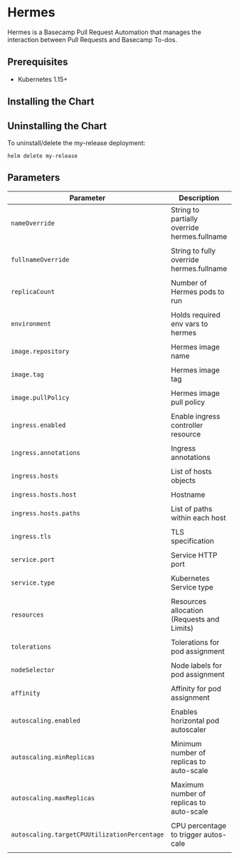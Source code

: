 # Hermes

Hermes is a Basecamp Pull Request Automation that manages the interaction between Pull Requests and Basecamp To-dos.

## Prerequisites

* Kubernetes 1.15+

## Installing the Chart

## Uninstalling the Chart

To uninstall/delete the my-release deployment:

```
helm delete my-release
```

## Parameters

| Parameter                        | Description                                   | Default                           |
|----------------------------------|-----------------------------------------------|-----------------------------------|
| `nameOverride`                   | String to partially override hermes.fullname  | `nil`
| | |
| `fullnameOverride`               | String to fully override hermes.fullname      | `nil`
| | |
| `replicaCount`                   | Number of Hermes pods to run                  | `1`
| | |
| `environment`                    | Holds required env vars to hermes             | `{}`
| | |
| `image.repository`               | Hermes image name                             | `runhermes/hermes`
| | |
| `image.tag`                      | Hermes image tag                              | `{TAG_NAME}`
| | |
| `image.pullPolicy`               | Hermes image pull policy                      | `IfNotPresent`
| | |
| `ingress.enabled`                | Enable ingress controller resource            | `false`
| | |
| `ingress.annotations`            | Ingress annotations                           | `{}`
| | |
| `ingress.hosts`                  | List of hosts objects                         | `{}`
| | |
| `ingress.hosts.host`             | Hostname                                      | `[]`
| | |
| `ingress.hosts.paths`            | List of paths within each host                | `[]`
| | |
| `ingress.tls`                    | TLS specification                             | `[]`
| | |
| `service.port`                   | Service HTTP port                             | `3000`
| | |
| `service.type`                   | Kubernetes Service type                       | `ClusterIP`
| | |
| `resources`                      | Resources allocation (Requests and Limits)    | `{}`
| | |
| `tolerations`                    | Tolerations for pod assignment                | `[]`
| | |
| `nodeSelector`                   | Node labels for pod assignment                | `{}`
| | |
| `affinity`                       | Affinity for pod assignment                   | `{}`
| | |
| `autoscaling.enabled`            | Enables horizontal pod autoscaler             | `false`
| | |
| `autoscaling.minReplicas`        | Minimum number of replicas to auto-scale      | `1`
| | |
| `autoscaling.maxReplicas`        | Maximum number of replicas to auto-scale      | `100`
| | |
| `autoscaling.targetCPUUtilizationPercentage` | CPU percentage to trigger autos-cale  | `80`
| | |
